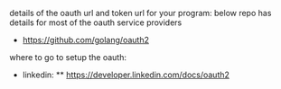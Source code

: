
details of the oauth url and token url for your program: below repo has details for most of the oauth service providers
- https://github.com/golang/oauth2


where to go to setup the oauth:
- linkedin: 
** https://developer.linkedin.com/docs/oauth2

